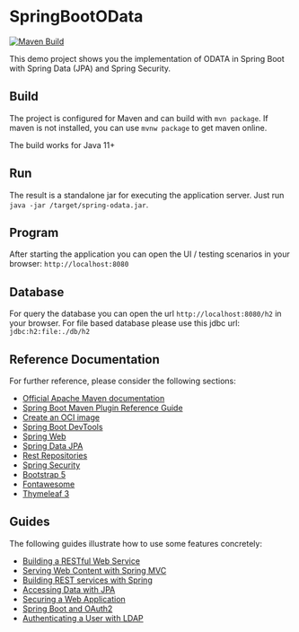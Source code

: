 # SpringBootOData

[![Maven Build](https://github.com/denisw160/SpringBootOData/actions/workflows/maven.yml/badge.svg)](https://github.com/denisw160/SpringBootOData/actions/workflows/maven.yml)

This demo project shows you the implementation of ODATA in Spring Boot with Spring Data (JPA) and Spring Security.

## Build

The project is configured for Maven and can build with `mvn package`. If maven is not installed, you can use
`mvnw package` to get maven online.

The build works for Java 11+

## Run

The result is a standalone jar for executing the application server. Just run `java -jar /target/spring-odata.jar`.

## Program

After starting the application you can open the UI / testing scenarios in your browser: `http://localhost:8080`

## Database

For query the database you can open the url `http://localhost:8080/h2` in your browser. For file based database please
use this jdbc url: `jdbc:h2:file:./db/h2`

## Reference Documentation

For further reference, please consider the following sections:

* [Official Apache Maven documentation](https://maven.apache.org/guides/index.html)
* [Spring Boot Maven Plugin Reference Guide](https://docs.spring.io/spring-boot/docs/2.5.0/maven-plugin/reference/html/)
* [Create an OCI image](https://docs.spring.io/spring-boot/docs/2.5.0/maven-plugin/reference/html/#build-image)
* [Spring Boot DevTools](https://docs.spring.io/spring-boot/docs/2.5.0/reference/htmlsingle/#using-boot-devtools)
* [Spring Web](https://docs.spring.io/spring-boot/docs/2.5.0/reference/htmlsingle/#boot-features-developing-web-applications)
* [Spring Data JPA](https://docs.spring.io/spring-boot/docs/2.5.0/reference/htmlsingle/#boot-features-jpa-and-spring-data)
* [Rest Repositories](https://docs.spring.io/spring-boot/docs/2.5.0/reference/htmlsingle/#howto-use-exposing-spring-data-repositories-rest-endpoint)
* [Spring Security](https://docs.spring.io/spring-boot/docs/2.5.0/reference/htmlsingle/#boot-features-security)
* [Bootstrap 5](https://getbootstrap.com/docs/5.0/getting-started/introduction/)
* [Fontawesome](https://fontawesome.com/)
* [Thymeleaf 3](https://www.thymeleaf.org/doc/tutorials/3.0/usingthymeleaf.html#introducing-thymeleaf)

## Guides

The following guides illustrate how to use some features concretely:

* [Building a RESTful Web Service](https://spring.io/guides/gs/rest-service/)
* [Serving Web Content with Spring MVC](https://spring.io/guides/gs/serving-web-content/)
* [Building REST services with Spring](https://spring.io/guides/tutorials/bookmarks/)
* [Accessing Data with JPA](https://spring.io/guides/gs/accessing-data-jpa/)
* [Securing a Web Application](https://spring.io/guides/gs/securing-web/)
* [Spring Boot and OAuth2](https://spring.io/guides/tutorials/spring-boot-oauth2/)
* [Authenticating a User with LDAP](https://spring.io/guides/gs/authenticating-ldap/)
